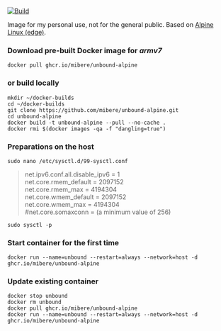 [![Build](https://github.com/mibere/unbound-alpine/actions/workflows/publish-image.yml/badge.svg?branch=main)](https://github.com/mibere/unbound-alpine/actions/workflows/publish-image.yml)

Image for my personal use, not for the general public. Based on [Alpine Linux (edge)](https://www.alpinelinux.org/).

### Download pre-built Docker image for _armv7_
```
docker pull ghcr.io/mibere/unbound-alpine
```

### or build locally
```
mkdir ~/docker-builds
cd ~/docker-builds
git clone https://github.com/mibere/unbound-alpine.git
cd unbound-alpine
docker build -t unbound-alpine --pull --no-cache .
docker rmi $(docker images -qa -f "dangling=true")
```

### Preparations on the host
```
sudo nano /etc/sysctl.d/99-sysctl.conf
```

> net.ipv6.conf.all.disable_ipv6 = 1  
> net.core.rmem_default = 2097152  
> net.core.rmem_max = 4194304  
> net.core.wmem_default = 2097152  
> net.core.wmem_max = 4194304  
> #net.core.somaxconn = (a minimum value of 256)

```
sudo sysctl -p
```

### Start container for the first time
```
docker run --name=unbound --restart=always --network=host -d ghcr.io/mibere/unbound-alpine
```

### Update existing container
```
docker stop unbound
docker rm unbound
docker pull ghcr.io/mibere/unbound-alpine
docker run --name=unbound --restart=always --network=host -d ghcr.io/mibere/unbound-alpine
```
